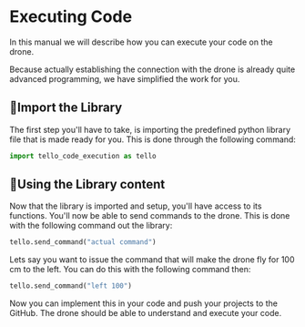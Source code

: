 # Executing Code

In this manual we will describe how you can execute your code on the drone.

Because actually establishing the connection with the drone is already quite advanced programming, we have simplified the work for you. 

## :closed_book:Import the Library

The first step you'll have to take, is importing the predefined python library file that is made ready for you.  This is done through the following command:

```python
import tello_code_execution as tello
```

## :open_file_folder:Using the Library content

Now that the library is imported and setup, you'll have access to its functions. You'll now be able to send commands to the drone. This is done with the following command out the library:

```python
tello.send_command("actual command")
```

Lets say you want to issue the command that will make the drone fly for 100 cm to the left. You can do this with the following command then:

```python
tello.send_command("left 100")
```

Now you can implement this in your code and push your projects to the GitHub. The drone should be able to understand and execute your code. 

